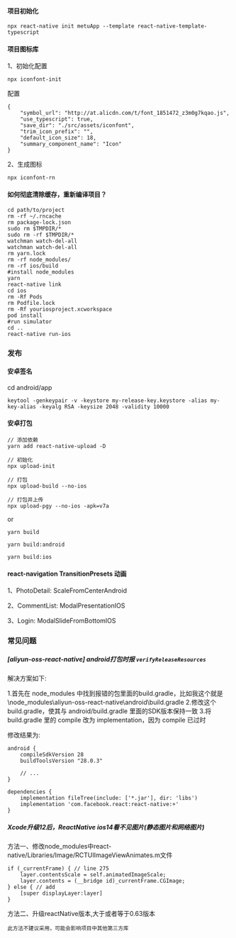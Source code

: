 #### 项目初始化
```
npx react-native init metuApp --template react-native-template-typescript
```


#### 项目图标库
1、初始化配置
```
npx iconfont-init
```
配置
```
{
    "symbol_url": "http://at.alicdn.com/t/font_1851472_z3m0g7kqao.js",
    "use_typescript": true,
    "save_dir": "./src/assets/iconfont",
    "trim_icon_prefix": "",
    "default_icon_size": 18,
    "summary_component_name": "Icon"
}
```

2、生成图标
```
npx iconfont-rn
```

#### 如何彻底清除缓存，重新编译项目？
```
cd path/to/project
rm -rf ~/.rncache
rm package-lock.json
sudo rm $TMPDIR/*
sudo rm -rf $TMPDIR/*
watchman watch-del-all
watchman watch-del-all
rm yarn.lock
rm -rf node_modules/
rm -rf ios/build
#install node_modules
yarn 
react-native link
cd ios
rm -Rf Pods
rm Podfile.lock
rm -Rf youriosproject.xcworkspace
pod install
#run simulator
cd ..
react-native run-ios
```

### 发布

#### 安卓签名
cd android/app
```
keytool -genkeypair -v -keystore my-release-key.keystore -alias my-key-alias -keyalg RSA -keysize 2048 -validity 10000
```

#### 安卓打包
```
// 添加依赖
yarn add react-native-upload -D

// 初始化
npx upload-init

// 打包
npx upload-build --no-ios

// 打包并上传
npx upload-pgy --no-ios -apk=v7a
```
or

```
yarn build

yarn build:android

yarn build:ios
```

#### react-navigation TransitionPresets 动画

1、PhotoDetail: ScaleFromCenterAndroid

2、CommentList: ModalPresentationIOS

3、Login: ModalSlideFromBottomIOS


### 常见问题

##### [aliyun-oss-react-native] android打包时报 `verifyReleaseResources`

解决方案如下:

1.首先在 node_modules 中找到报错的包里面的build.gradle，比如我这个就是 \node_modules\aliyun-oss-react-native\android\build.gradle
2.修改这个 build.gradle，使其与 android/build.gradle 里面的SDK版本保持一致
3.将 build.gradle 里的 compile 改为 implementation，因为 compile 已过时

修改结果为:
```
android {
    compileSdkVersion 28
    buildToolsVersion "28.0.3"

    // ...
}

dependencies {
    implementation fileTree(include: ['*.jar'], dir: 'libs')
    implementation 'com.facebook.react:react-native:+'
}
```

##### Xcode升级12后，ReactNative ios14看不见图片(静态图片和网络图片)

方法一、修改node_modules中react-native/Libraries/Image/RCTUIImageViewAnimates.m文件

```
if (_currentFrame) { // line 275
    layer.contentsScale = self.animatedImageScale;
    layer.contents = (__bridge id)_currentFrame.CGImage;
} else { // add
    [super displayLayer:layer]
}
```

方法二、升级reactNative版本,大于或者等于0.63版本

    此方法不建议采用，可能会影响项目中其他第三方库